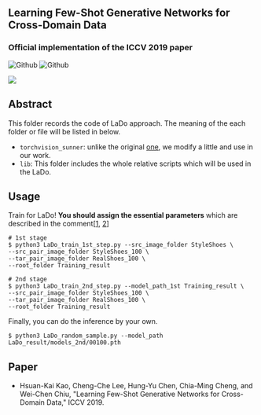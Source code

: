 ## Learning Few-Shot Generative Networks for Cross-Domain Data
### Official implementation of the ICCV 2019 paper
![Github](https://img.shields.io/badge/PyTorch-v0.4.1-red.svg?style=for-the-badge&logo=data:image/png)
![Github](https://img.shields.io/badge/python-3.5-green.svg?style=for-the-badge&logo=python)

![](https://github.com/SunnerLi/Few-Shot-GAN/blob/master/img/LaDo_structure.png)

Abstract
---
This folder records the code of LaDo approach. The meaning of the each folder or file will be listed in below.
* `torchvision_sunner`: unlike the original [one](https://github.com/SunnerLi/Torchvision_sunner), we modify a little and use in our work.
* `lib`: This folder includes the whole relative scripts which will be used in the LaDo. 

Usage
---
Train for LaDo! **You should assign the essential parameters** which are described in the comment[[1](https://github.com/SunnerLi/Few-Shot-GAN-LaDo/blob/master/LaDo_train_1st_step.py#L30-L45), [2](https://github.com/SunnerLi/Few-Shot-GAN-LaDo/blob/master/LaDo_train_2nd_step.py#L27-L42)]
```
# 1st stage
$ python3 LaDo_train_1st_step.py --src_image_folder StyleShoes \
--src_pair_image_folder StyleShoes_100 \
--tar_pair_image_folder RealShoes_100 \
--root_folder Training_result

# 2nd stage
$ python3 LaDo_train_2nd_step.py --model_path_1st Training_result \
--src_pair_image_folder StyleShoes_100 \
--tar_pair_image_folder RealShoes_100 \
--root_folder Training_result
```

Finally, you can do the inference by your own.
```
$ python3 LaDo_random_sample.py --model_path LaDo_result/models_2nd/00100.pth
```

Paper
---
* Hsuan-Kai Kao, Cheng-Che Lee, Hung-Yu Chen, Chia-Ming Cheng, and Wei-Chen Chiu, "Learning Few-Shot Generative Networks for Cross-Domain Data," ICCV 2019. 
